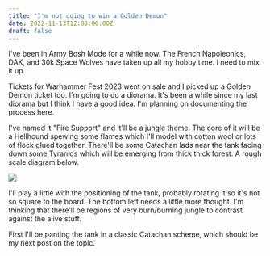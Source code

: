 ```yaml
---
title: "I'm not going to win a Golden Demon"
date: 2022-11-13T12:00:00.00Z
draft: false
---
```


I've been in Army Bosh Mode for a while now. The French Napoleonics, DAK, and 30k Space Wolves have taken up all my hobby time. I need to mix it up. 

Tickets for Warhammer Fest 2023 went on sale and I picked up a Golden Demon ticket too. I'm going to do a diorama. It's been a while since my last diorama but I think I have a good idea. I'm planning on documenting the process here.

I've named it "Fire Support" and it'll be a jungle theme. The core of it will be a Hellhound spewing some flames which I'll model with cotton wool or lots of flock glued together. There'll be some Catachan lads near the tank facing down some Tyranids which will be emerging from thick thick forest. A rough scale diagram below.

![](/content/images/2022/11/layout-sketch.jpg)

I'll play a little with the positioning of the tank, probably rotating it so it's not so square to the board. The bottom left needs a little more thought. I'm thinking that there'll be regions of very burn/burning jungle to contrast against the alive stuff.

First I'll be panting the tank in a classic Catachan scheme, which should be my next post on the topic.